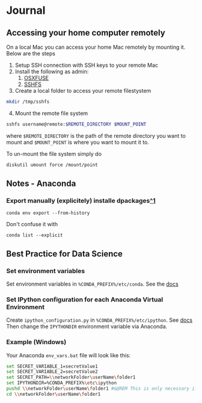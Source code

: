 # Journal

## Accessing your home computer remotely

On a local Mac you can access your home Mac remotely by mounting it. Below are the steps

1. Setup SSH connection with SSH keys to your remote Mac
2. Install the following as admin:
   1.  [OSXFUSE](http://osxfuse.github.io/)
   2.  [SSHFS](http://osxfuse.github.io/)
3.  Create a local folder to access your remote filestystem
```bash
mkdir /tmp/sshfs
```
4. Mount the remote file system
```bash
sshfs username@remote:$REMOTE_DIRECTORY $MOUNT_POINT
```
where `$REMOTE_DIRECTORY` is the path of the remote directory you want to mount and `$MOUNT_POINT` is where you want to mount it to.

To un-mount the file system simply do
```bash
diskutil umount force /mount/point
```

## Notes - Anaconda

### Export manually (explicitely) installe dpackages[^1](https://stackoverflow.com/questions/62719108/is-there-a-way-in-conda-to-list-only-explicitly-installed-packages-without-the-p)

```shell
conda env export --from-history
```

Don't confuse it with 

```shell
conda list --explicit
```

## Best Practice for Data Science

### Set environment variables
Set environment variables in `%CONDA_PREFIX%/etc/conda`. See the [docs](https://docs.conda.io/projects/conda/en/latest/user-guide/tasks/manage-environments.html)

### Set IPython configuration for each Anaconda Virtual Environment
Create `ipython_configuration.py` in `%CONDA_PREFIX%/etc/ipython`. See [docs](https://ipython.readthedocs.io/en/stable/config/intro.html#systemwide-configuration)
Then change the `IPYTHONDIR` environment variable via Anaconda.

### Example (Windows)

Your Anaconda `env_vars.bat` file will look like this:

```bash
set SECRET_VARIABLE_1=secretValue1
set SECRET_VARIABLE_2=secretValue2
set SECRET_PATH=\\networkFolder\userName\folder1
set IPYTHONDIR=%CONDA_PREFIX%\etc\ipython
pushd \\networkFolder\userName\folder1 #&@REM This is only necessary if your projectDirectory is a networkFolder
cd \\networkFolder\userName\folder1
```